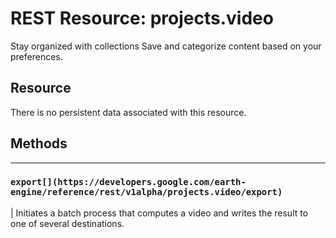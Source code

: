  
#  REST Resource: projects.video 
Stay organized with collections  Save and categorize content based on your preferences. 
## Resource
There is no persistent data associated with this resource.
## Methods  
---  
### `export[](https://developers.google.com/earth-engine/reference/rest/v1alpha/projects.video/export)`
|  Initiates a batch process that computes a video and writes the result to one of several destinations.  
